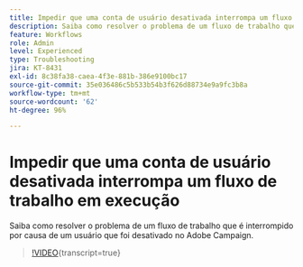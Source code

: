 ```yaml
---
title: Impedir que uma conta de usuário desativada interrompa um fluxo de trabalho em execução
description: Saiba como resolver o problema de um fluxo de trabalho que é interrompido por causa de um usuário que foi desativado no Adobe Campaign.
feature: Workflows
role: Admin
level: Experienced
type: Troubleshooting
jira: KT-8431
exl-id: 8c38fa38-caea-4f3e-881b-386e9100bc17
source-git-commit: 35e036486c5b533b54b3f626d88734e9a9fc3b8a
workflow-type: tm+mt
source-wordcount: '62'
ht-degree: 96%

---
```


# Impedir que uma conta de usuário desativada interrompa um fluxo de trabalho em execução

Saiba como resolver o problema de um fluxo de trabalho que é interrompido por causa de um usuário que foi desativado no Adobe Campaign.


>[!VIDEO](https://video.tv.adobe.com/v/335988?quality=12&learn=on){transcript=true}
